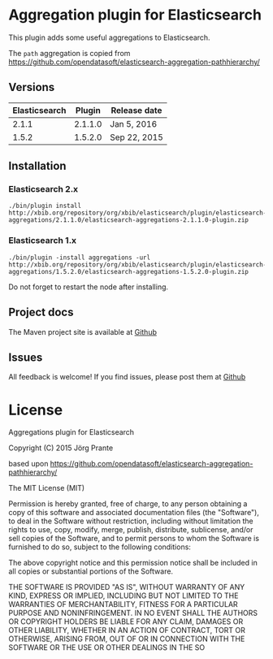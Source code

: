 #  Aggregation plugin for Elasticsearch 

This plugin adds some useful aggregations to Elasticsearch.

The `path` aggregation is copied from https://github.com/opendatasoft/elasticsearch-aggregation-pathhierarchy/

## Versions

| Elasticsearch  | Plugin      | Release date |
| -------------- | ----------- | -------------|
| 2.1.1          | 2.1.1.0     | Jan  5, 2016 |
| 1.5.2          | 1.5.2.0     | Sep 22, 2015 |

## Installation

### Elasticsearch 2.x

    ./bin/plugin install http://xbib.org/repository/org/xbib/elasticsearch/plugin/elasticsearch-aggregations/2.1.1.0/elasticsearch-aggregations-2.1.1.0-plugin.zip

### Elasticsearch 1.x

    ./bin/plugin -install aggregations -url http://xbib.org/repository/org/xbib/elasticsearch/plugin/elasticsearch-aggregations/1.5.2.0/elasticsearch-aggregations-1.5.2.0-plugin.zip

Do not forget to restart the node after installing.

## Project docs

The Maven project site is available at [Github](http://jprante.github.io/elasticsearch-aggregations)

## Issues

All feedback is welcome! If you find issues, please post them at [Github](https://github.com/jprante/elasticsearch-aggregations/issues)

# License

Aggregations plugin for Elasticsearch

Copyright (C) 2015 Jörg Prante

based upon https://github.com/opendatasoft/elasticsearch-aggregation-pathhierarchy/

The MIT License (MIT)

Permission is hereby granted, free of charge, to any person obtaining a copy
of this software and associated documentation files (the "Software"), to deal
in the Software without restriction, including without limitation the rights
to use, copy, modify, merge, publish, distribute, sublicense, and/or sell
copies of the Software, and to permit persons to whom the Software is
furnished to do so, subject to the following conditions:

The above copyright notice and this permission notice shall be included in
all copies or substantial portions of the Software.

THE SOFTWARE IS PROVIDED "AS IS", WITHOUT WARRANTY OF ANY KIND, EXPRESS OR
IMPLIED, INCLUDING BUT NOT LIMITED TO THE WARRANTIES OF MERCHANTABILITY,
FITNESS FOR A PARTICULAR PURPOSE AND NONINFRINGEMENT. IN NO EVENT SHALL THE
AUTHORS OR COPYRIGHT HOLDERS BE LIABLE FOR ANY CLAIM, DAMAGES OR OTHER
LIABILITY, WHETHER IN AN ACTION OF CONTRACT, TORT OR OTHERWISE, ARISING FROM,
OUT OF OR IN CONNECTION WITH THE SOFTWARE OR THE USE OR OTHER DEALINGS IN
THE SO